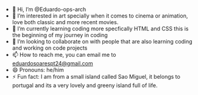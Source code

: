 - 👋 Hi, I’m @Eduardo-ops-arch
- 👀 I’m interested in art specially when it comes to cinema or animation, love both classic and more recent movies.
- 🌱 I’m currently learning coding more specfically HTML and CSS this is the beginning of my journey in coding 
- 💞️ I’m looking to collaborate on with people that are also learning coding and working on code projects 
- 📫 How to reach me, you can email me to eduardosoarespt24@gmail.com
- 😄 Pronouns: he/him 
- ⚡ Fun fact: I am from a small island called Sao Miguel, it belongs to portugal and its a very lovely and greeny island full of life. 

<!---
Eduardo-ops-arch/Eduardo-ops-arch is a ✨ special ✨ repository because its `README.md` (this file) appears on your GitHub profile.
You can click the Preview link to take a look at your changes.
--->
